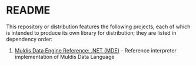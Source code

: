 # README

This repository or distribution features the following projects,
each of which is intended to produce its own library for distribution;
they are listed in dependency order:

1. [Muldis Data Engine Reference: .NET (MDE)](Muldis_Data_Engine_Reference) - Reference interpreter implementation of Muldis Data Language
